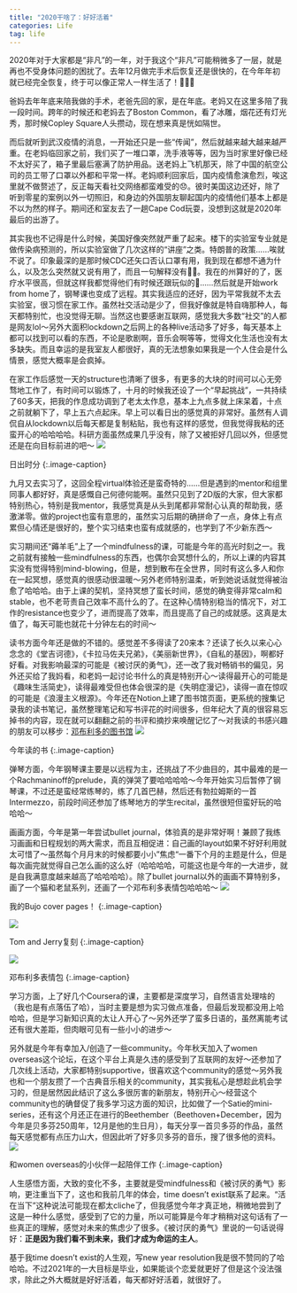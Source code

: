 ```yaml
---
title: "2020干啥了：好好活着"
categories: Life
tag: life
---
```

2020年对于大家都是“非凡”的一年，对于我这个“非凡”可能稍微多了一层，就是再也不受身体问题的困扰了。去年12月做完手术后恢复还是很快的，在今年年初就已经完全恢复，终于可以像正常人一样生活了！👻👻👻

爸妈去年年底来陪我做的手术，老爸先回的家，是在年底。老妈又在这里多陪了我一段时间。跨年的时候还和老妈去了Boston Common，看了冰雕，烟花还有灯光秀，那时候Copley Square人头攒动，现在想来真是恍如隔世。

而后就听到武汉疫情的消息，一开始还只是一些“传闻”，然后就越来越大越来越严重。在老妈临回家之前，我们买了一堆口罩，洗手液等等，因为当时家里好像已经不太好买了，箱子里最后塞满了防护用品。送老妈上飞机那天，除了中国的航空公司的员工带了口罩以外都和平常一样。老妈顺利回家后，国内疫情愈演愈烈，唉这里就不做赘述了，反正每天看社交网络都蛮难受的😞。彼时美国这边还好，除了听到零星的案例以外一切照旧，和身边的外国朋友聊起国内的疫情他们基本上都是不以为然的样子。期间还和室友去了一趟Cape Cod玩耍，没想到这就是2020年最后的出游了。

其实我也不记得是什么时候，美国好像突然就严重了起来。楼下的实验室专业就是做传染病预测的，所以实验室做了几次这样的“讲座”之类。特朗普的政策……唉就不说了。印象最深的是那时候CDC还矢口否认口罩有用，我到现在都想不通为什么，以及怎么突然就又说有用了，而且一句解释没有🤦‍♀️。我在的州算好的了，医疗水平很高，但就这样我都觉得他们有时候还跟玩似的🤯……然后就是开始work from home了，钢琴课也变成了远程。其实我适应的还好，因为平常我就不太去实验室，很习惯在家工作。虽然社交活动是少了，但我好像就是特自嗨那种人，每天都特别忙，也没觉得无聊。当然这也要感谢互联网，感觉我大多数“社交”的人都是网友lol～另外大面积lockdown之后网上的各种live活动多了好多，每天基本上都可以找到可以看的东西，不论是歌剧啊，音乐会啊等等，觉得文化生活也没有太多缺失。而且幸运的是我室友人都很好，真的无法想象如果我是一个人住会是什么情景，感觉大概率是会疯掉。

在家工作后感觉一天的structure也清晰了很多，有更多的大块的时间可以心无旁骛地工作了，有时间可以锻炼了，十月的时候我还设了一个“早起挑战”，一共持续了60多天，把我的作息成功调到了老太太作息，基本上九点多就上床呆着，十点之前就躺下了，早上五六点起床。早上可以看日出的感觉真的非常好。虽然有人调侃自从lockdown以后每天都是复制粘贴，我也有这样的感觉，但我觉得我粘的还蛮开心的哈哈哈哈。科研方面虽然成果几乎没有，除了又被拒好几回以外，但感觉还是在向目标前进的吧～
![](img/summary2020/sunrise.jpg)

日出时分
{:.image-caption}

九月又去实习了，这回全程virtual体验还是蛮奇特的……但是遇到的mentor和组里同事人都好好，真是感慨自己何德何能啊。虽然只见到了2D版的大家，但大家都特别热心，特别是我mentor，我感觉真是从头到尾都非常耐心认真的帮助我，感激涕零。做的project也蛮有意思的，虽然实习后期的确拼命了一点，身体上有点累但心情还是很好的，整个实习结束也蛮有成就感的，也学到了不少新东西～

实习期间还“薅羊毛”上了一个mindfulness的课，可能是今年的高光时刻之一。我之前就有接触一些mindfulness的东西，也偶尔会冥想什么的，所以上课的内容其实没有觉得特别mind-blowing，但是，想到散布在全世界，同时有这么多人和你在一起冥想，感觉真的很感动很温暖～另外老师特别温柔，听到她说话就觉得被治愈了哈哈哈。由于上课的契机，坚持冥想了蛮长时间，感觉的确变得非常calm和stable，也不老苛责自己效率不高什么的了。在这种心情特别稳当的情况下，对工作的resistance也变少了，进而提高了效率，而且提高了自己的成就感。这真是太值了，每天可能也就花十分钟左右的时间～

读书方面今年还是做的不错的。感觉差不多得读了20来本？还读了长久以来心心念念的《堂吉诃德》，《卡拉马佐夫兄弟》，《美丽新世界》，《自私的基因》，啊都好好看。对我影响最深的可能是《被讨厌的勇气》，还一改了我对畅销书的偏见，另外还买给了我妈看，和老妈一起讨论书什么的真是特别开心～读得最开心的可能是《趣味生活简史》，读得最难受但也体会很深的是《失明症漫记》，读得一直在惊叹的可能是《浪漫主义根源》。今年还在Notion上建了图书馆页面，更系统的搜集记录我的读书笔记，虽然整理笔记和写书评花的时间很多，但年纪大了真的很容易忘掉书的内容，现在就可以翻翻之前的书评和摘抄来唤醒记忆了～对我读的书感兴趣的朋友可以移步：[邓布利多的图书馆](https://www.notion.so/6435324986c54562a26b457553683809)
![](img/summary2020/library.png)

今年读的书
{:.image-caption}

弹琴方面，今年钢琴课主要是以远程为主，还挑战了不少曲目的，其中最难的是一个Rachmaninoff的prelude，真的弹哭了要哈哈哈哈～今年开始实习后暂停了钢琴课，不过还是蛮经常练琴的，练了几首巴赫，然后还有勃拉姆斯的一首Intermezzo，前段时间还参加了练琴地方的学生recital，虽然很短但蛮好玩的哈哈哈～

画画方面，今年是第一年尝试bullet journal，体验真的是非常好啊！兼顾了我练习画画和日程规划的两大需求，而且互相促进：自己画的layout如果不好好利用就太可惜了～虽然每个月月末的时候都要小小”焦虑“一番下个月的主题是什么，但是每次画完就觉得自己怎么画的这么好（哈哈哈哈，可能这也是今年的一大进步，就是自我满意度越来越高了哈哈哈哈）。除了bullet journal以外的画画不算特别多，画了一个猫和老鼠系列，还画了一个邓布利多表情包哈哈哈～
![](img/summary2020/bujo.jpg)

我的Bujo cover pages！
{:.image-caption}

![](img/summary2020/tom_and_jerry.jpg)

Tom and Jerry复刻
{:.image-caption}

![](img/summary2020/dumbledore.jpg)

邓布利多表情包
{:.image-caption}

学习方面，上了好几个Coursera的课，主要都是深度学习，自然语言处理啥的（我也是有点落伍了哈），当时主要是想为实习做点准备，但最后发现都没用上哈哈哈，但是学习新知识真的太让人开心了～另外还学了蛮多日语的，虽然离能考试还有很大差距，但肉眼可见有一些小小的进步～

另外就是今年有幸加入/创造了一些community。今年秋天加入了women overseas这个论坛，在这个平台上真是久违的感受到了互联网的友好～还参加了几次线上活动，大家都特别supportive，很喜欢这个community的感觉～另外我也和一个朋友攒了一个古典音乐相关的community，其实我私心是想趁此机会学习的，但是居然因此结识了这么多很厉害的新朋友，特别开心～经营这个community也的确督促了我多学习这方面的知识，比如做了一个Satie的mini-series，还有这个月还正在进行的Beethember（Beethoven+December，因为今年是贝多芬250周年，12月是他的生日月），每天分享一首贝多芬的作品，虽然每天感觉都有点压力山大，但因此听了好多贝多芬的音乐，搜了很多他的资料。
![](img/summary2020/womenoverseas.jpg)

和women overseas的小伙伴一起陪伴工作
{:.image-caption}


人生感悟方面，大致的变化不多，主要就是受mindfulness和《被讨厌的勇气》影响，更注重当下了，这也和我前几年的体会，time doesn’t exist联系了起来。“活在当下”这种说法可能现在都太cliche了，但我感觉今年才真正地，稍微地尝到了这是一种什么感觉，感受到了它的力量，所以可能算是今年才稍稍对这句话有了一些真正的理解，感觉对未来的焦虑少了很多。《被讨厌的勇气》里说的一句话说得好：**正是因为我们看不到未来，我们才成为命运的主人**。

基于我time doesn’t exist的人生观，写new year resolution我是很不赞同的了哈哈哈。不过2021年的一大目标是毕业，如果能谈个恋爱就更好了但是这个没法强求，除此之外大概就是好好活着，每天都好好活着，就很好了。
